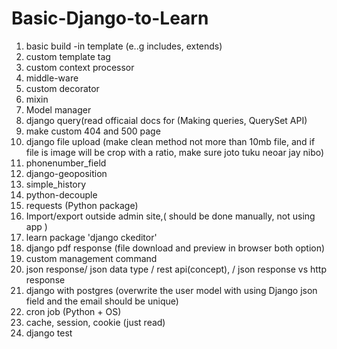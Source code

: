 # Basic-Django-to-Learn
01. basic build -in template (e..g includes, extends)
02. custom template tag
03. custom context processor
04. middle-ware
05. custom decorator
06. mixin
07. Model manager
08. django query(read officaial docs for (Making queries, QuerySet API)
09. make custom 404 and 500 page
10. django file upload (make clean method not more than 10mb file, and if file is image will be crop with a ratio, make sure joto tuku neoar jay nibo)
11. phonenumber_field
12. django-geoposition
13. simple_history
14. python-decouple
15. requests  (Python package)
16. Import/export outside admin site,( should be done manually, not using app )
17. learn package 'django ckeditor'
18. django pdf response (file download and preview in browser both option)
19. custom management command
20. json response/ json data type / rest api(concept), / json response vs http response 
21. django with postgres (overwrite the user model with using Django json field and the email should be unique) 
22. cron job (Python + OS)
23. cache, session, cookie (just read)
24. django test
